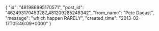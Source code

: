  {
   "id": "481986995170571",
   "post_id": "462493170453287_481209285248342",
   "from_name": "Pete Daoust",
   "message": "which happen RARELY",
   "created_time": "2013-02-17T05:46:09+0000"
 }
